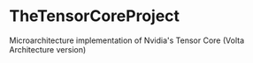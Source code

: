 # TheTensorCoreProject
Microarchitecture implementation of Nvidia's Tensor Core (Volta Architecture version)
